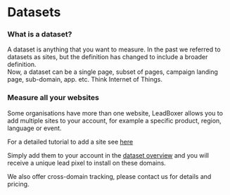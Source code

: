 # Datasets

### What is a dataset?&#x20;

A dataset is anything that you want to measure. In the past we referred to datasets as sites, but the definition has changed to include a broader definition. \
Now, a dataset can be a  single page, subset of pages, campaign landing page, sub-domain, app. etc. Think Internet of Things.&#x20;



### Measure all your websites

Some organisations have more than one website, LeadBoxer allows you to add multiple sites to your account, for example a specific product, region, language or event.

For a detailed tutorial to add a site see [here](https://docs.leadboxer.com/article/19-how-to-add-a-dataset-website-to-your-account)

Simply add them to your account in the [dataset overview](https://app.leadboxer.com/datasets) and you will receive a unique lead pixel to install on these domains.

We also offer cross-domain tracking, please contact us for details and pricing.
